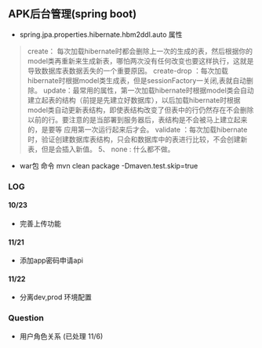 ## APK后台管理(spring boot)
*  spring.jpa.properties.hibernate.hbm2ddl.auto 属性
> create： 每次加载hibernate时都会删除上一次的生成的表，然后根据你的model类再重新来生成新表，哪怕两次没有任何改变也要这样执行，这就是导致数据库表数据丢失的一个重要原因。
  create-drop ：每次加载hibernate时根据model类生成表，但是sessionFactory一关闭,表就自动删除。
  update：最常用的属性，第一次加载hibernate时根据model类会自动建立起表的结构（前提是先建立好数据库），以后加载hibernate时根据 model类自动更新表结构，即使表结构改变了但表中的行仍然存在不会删除以前的行。要注意的是当部署到服务器后，表结构是不会被马上建立起来的，是要等 应用第一次运行起来后才会。
  validate ：每次加载hibernate时，验证创建数据库表结构，只会和数据库中的表进行比较，不会创建新表，但是会插入新值。 5、 none : 什么都不做。

  * war包 命令 mvn clean package  -Dmaven.test.skip=true
  
  
### LOG
#### 10/23
  * 完善上传功能

#### 11/21
* 添加app密码申请api

#### 11/22
* 分离dev,prod 环境配置

### Question
* 用户角色关系 (已处理 11/6)